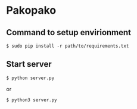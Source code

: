 Pakopako
========

## Command to setup envirionment

```
$ sudo pip install -r path/to/requirements.txt
```

## Start server

`$ python server.py`

or

`$ python3 server.py`
